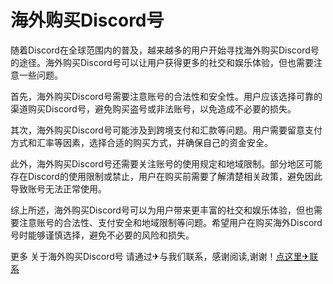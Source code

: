 # 海外购买Discord号

随着Discord在全球范围内的普及，越来越多的用户开始寻找海外购买Discord号的途径。海外购买Discord号可以让用户获得更多的社交和娱乐体验，但也需要注意一些问题。

首先，海外购买Discord号需要注意账号的合法性和安全性。用户应该选择可靠的渠道购买Discord号，避免购买盗号或非法账号，以免造成不必要的损失。

其次，海外购买Discord号可能涉及到跨境支付和汇款等问题。用户需要留意支付方式和汇率等因素，选择合适的购买方式，并确保自己的资金安全。

此外，海外购买Discord号还需要关注账号的使用规定和地域限制。部分地区可能存在Discord的使用限制或禁止，用户在购买前需要了解清楚相关政策，避免因此导致账号无法正常使用。

综上所述，海外购买Discord号可以为用户带来更丰富的社交和娱乐体验，但也需要注意账号的合法性、支付安全和地域限制等问题。希望用户在购买海外Discord号时能够谨慎选择，避免不必要的风险和损失。

更多 关于海外购买Discord号 请通过✈与我们联系，感谢阅读,谢谢！[点这里✈联系](https://abc.k02.cc)
